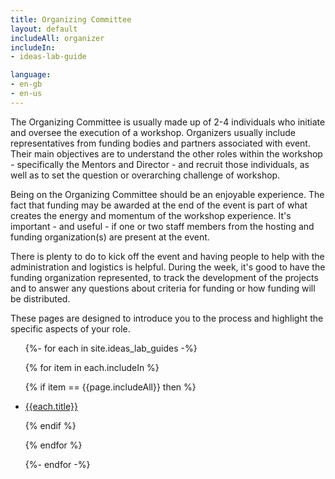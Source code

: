 ```yaml
---
title: Organizing Committee
layout: default
includeAll: organizer
includeIn:
- ideas-lab-guide

language:
- en-gb
- en-us
---
```


The Organizing Committee is usually made up of 2-4 individuals who initiate and oversee the execution of a workshop. Organizers usually include representatives from funding bodies and partners associated with event. Their main objectives are to understand the other roles within the workshop - specifically the Mentors and Director -  and recruit those individuals, as well as to set the question or overarching challenge of workshop.

Being on the Organizing Committee should be an enjoyable experience. The fact that funding may be awarded at the end of the event is part of what creates the energy and momentum of the workshop experience. It's important - and useful - if one or two staff members from the hosting and funding organization(s) are present at the event. 

There is plenty to do to kick off the event and having people to help with the administration and logistics is helpful. During the week, it's good to have the funding organization represented, to track the development of the projects and to answer any questions about criteria for funding or how funding will be distributed.

These pages are designed to introduce you to the process and highlight the specific aspects of your role.

<ul>
{%- for each in site.ideas_lab_guides -%}

{% for item in each.includeIn %}

{% if item == {{page.includeAll}} then %}

<li><a href="{{each.url}}">{{each.title}}</a></li>

{% endif %}

{% endfor %}

{%- endfor -%}
</ul>
